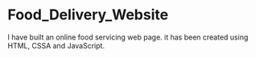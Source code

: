 # Food_Delivery_Website
I have built an online food servicing web page. it has been created using HTML, CSSA and JavaScript.
